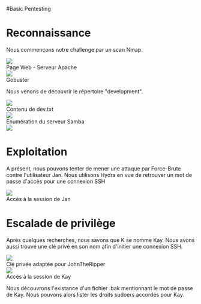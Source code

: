 #Basic Pentesting

<h1>Reconnaissance</h1>
<p>Nous commençons notre challenge par un scan Nmap.</p>
<img src="https://github.com/H4shVulca1n/Cyber/Challenge/TryHackMe/BasicPentesting/images/nmap.png>
<figcaption>Scan Nmap</figcaption>
<h1>Enumération</h1>
<h2>Serveurs Web</h2>
<p>Le résultat du scan Nmap révèle l'existance de deux serveurs Web :</p>
<ul>
	<li>Apache : Port 80</li>
	<li>Tomcat : Port 8080</li>
</ul>
<img src="https://github.com/H4shVulca1n/Cyber/blob/main/Challenge/TryHackMe/BasicPentesting/images/Website80.png>
<figcaption>Page Web - Serveur Apache</figcaption>
<img src="https://github.com/H4shVulca1n/Cyber/blob/main/Challenge/TryHackMe/BasicPentesting/images/Website8080.png>
<figcaption>Page Web - Serveur Tomcat</figcaption>
<p>Grâce à Gobuster, nous allons énumérer l'ensemble des répertoires présents sur le serveur Apache.</p>
<img src="https://github.com/H4shVulca1n/Cyber/blob/main/Challenge/TryHackMe/BasicPentesting/images/Gobuster.png>
<figcaption>Gobuster</figcaption>
<p>Nous venons de découvrir le répertoire "development".</p>
<img src="https://github.com/H4shVulca1n/Cyber/blob/main/Challenge/TryHackMe/BasicPentesting/images/development.png>
<figcaption>Répertoire development</figcaption>
<p>Les documents trouvés font état d'echangances entre un certain K et J.</p>
<img src="https://github.com/H4shVulca1n/Cyber/blob/mainChallenge/TryHackMe/BasicPentesting/images/dev.png>
<figcaption>Contenu de dev.txt</figcaption>
<img src="https://github.com/H4shVulca1n/Cyber/blob/main/Challenge/TryHackMe/BasicPentesting/images/j.png>
<figcaption>Contenu de j.txt</figcaption>
<p>Visiblement, le mot de passe de J est peu robuste. Il nous reste plus qu'à retrouver le nom de J avant de tenter une possible attaque par Force-Brute.</p>
<h2>Serveur Samba</h2>
<p>Nous avons aussi trouvé un serveur Samba pour lequel nous avons réussi à soutirer un document mentionnant le nom de J</p>
<img src="https://github.com/H4shVulca1n/Cyber/blob/main/Challenge/TryHackMe/BasicPentesting/images/smbclient-L.png>
<figcaption>Enumération du serveur Samba</figcaption>
<img src="https://github.com/H4shVulca1n/Cyber/blob/main/Challenge/TryHackMe/BasicPentesting/images/smbclient-U.png>
<figcaption>Récupération du fichier staff.txt</figcaption>
<p>D'après le document staff.txt, la personne J répond au nom de <strong>Jan</strong></p>
<img src="https://github.com/H4shVulca1n/Cyber/blob/main/Challenge/TryHackMe/BasicPentesting/images/staff.png>
<h1>Exploitation</h1>
<p>A présent, nous pouvons tenter de mener une attaque par Force-Brute contre l'utilisateur Jan. Nous utilisons Hydra en vue de retrouver un mot de passe d'accès pour une connexion SSH</p>
<img src="https://github.com/H4shVulca1n/Cyber/blob/main/Challenge/TryHackMe/BasicPentesting/images/hydra.png>
<figcaption>Attaque par Force-Brute - Hydra</figcaption>
<img src="https://github.com/H4shVulca1n/Cyber/blob/main/Challenge/TryHackMe/BasicPentesting/images/access_jan.png>
<figcaption>Accès à la session de Jan</figcaption>
<h1>Escalade de privilège</h1>
<p>Après quelques recherches, nous savons que K se nomme Kay. Nous avons aussi trouvé une clé privé en son nom afin d'initier une connexion SSH.</p>
<img src="https://github.com/H4shVulca1n/Cyber/blob/main/Challenge/TryHackMe/BasicPentesting/images/rsa_kay.png>
<figcaption>Clé privée de Kay</figcaption>
<p>Cette clé est protégée et ne peut être exploitable en l'état. Nous allons devoir utiliser ssh2john combiné à JohnTheRipepr afin de retrouver le mot de passe de protection.</p>
<img src="https://github.com/H4shVulca1n/Cyber/blob/main/Challenge/TryHackMe/BasicPentesting/images/ssh2john.png>
<figcaption>Clé privée adaptée pour JohnTheRipper</figcaption>
<img src="https://github.com/H4shVulca1n/Cyber/blob/main/Challenge/TryHackMe/BasicPentesting/images/rsa_cracked.png>
<figcaption>Clé privée crackée</figcaption>
<p>Il ne nous reste plus qu'à intier une connexion SSH avec l'utilisateur Kay.</p>
<img src="https://github.com/H4shVulca1n/Cyber/blob/main/Challenge/TryHackMe/BasicPentesting/images/access_kay.png>
<figcaption>Accès à la session de Kay</figcaption>
<p>Nous découvrons l'existance d'un fichier .bak mentionnant le mot de passe de Kay. Nous pouvons alors lister les droits sudoers accordés pour Kay.</p>
<img src="https://github.com/H4shVulca1n/Cyber/blob/main/Challenge/TryHackMe/BasicPentesting/images/rooted.png>
<figcaption>Accès root</figcaption>
<p>On constate que nous venons de gagner les pleins pouvoirs sur la machine cible.</p>



